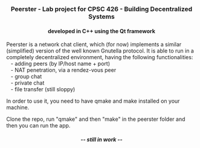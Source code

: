 <h3 align=center><b>Peerster - Lab project for CPSC 426 - Building Decentralized Systems</b></h3> 

<h4 align=center> developed in C++ using the Qt framework </h4>  

Peerster is a network chat client, which (for now) implements a similar (simplified) version of the well known Gnutella protocol. 
It is able to run in a completely decentralized environment, having the following functionalities:<br> 
	&nbsp;&nbsp;&nbsp;- adding peers (by IP/host name + port)<br>
	&nbsp;&nbsp;&nbsp;- NAT penetration, via a rendez-vous peer<br>
	&nbsp;&nbsp;&nbsp;- group chat<br>
	&nbsp;&nbsp;&nbsp;- private chat<br>
	&nbsp;&nbsp;&nbsp;- file transfer (still sloppy)<br>

In order to use it, you need to have qmake and make installed on your machine. 

Clone the repo, run "qmake" and then "make" in the peerster folder and then you can run the app.   

<h5 align=center>-- still in work --</h5>

